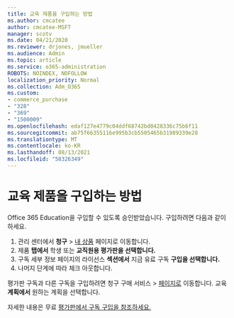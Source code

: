 ```yaml
---
title: 교육 제품을 구입하는 방법
ms.author: cmcatee
author: cmcatee-MSFT
manager: scotv
ms.date: 04/21/2020
ms.reviewer: drjones, jmueller
ms.audience: Admin
ms.topic: article
ms.service: o365-administration
ROBOTS: NOINDEX, NOFOLLOW
localization_priority: Normal
ms.collection: Adm_O365
ms.custom:
- commerce_purchase
- "328"
- "369"
- "1500009"
ms.openlocfilehash: edaf127e4779c04ddf68742bd0428336c75b6f11
ms.sourcegitcommit: ab75f66355116e995b3cb5505465b31989339e28
ms.translationtype: MT
ms.contentlocale: ko-KR
ms.lasthandoff: 08/13/2021
ms.locfileid: "58326349"
---
```

# <a name="how-to-purchase-an-education-offer"></a>교육 제품을 구입하는 방법

Office 365 Education을 구입할 수 있도록 승인받았습니다. 구입하려면 다음과 같이 하세요.
  
1. 관리 센터에서 **청구** \> [내 상품](https://go.microsoft.com/fwlink/p/?linkid=842054) 페이지로 이동합니다.
2. 제품 **탭에서** 학생 또는 **교직원용 평가판을 선택합니다.**
3. 구독 세부 정보 페이지의 라이선스 **섹션에서** 지금 유료 구독 **구입을 선택합니다.**
4. 나머지 단계에 따라 체크 아웃합니다.

평가판 구독과 다른 구독을 구입하려면 청구  구매 서비스 \> [페이지로](https://go.microsoft.com/fwlink/p/?linkid=868433) 이동합니다. 교육 **계획에서** 원하는 계획을 선택합니다.

자세한 내용은 무료 [평가판에서 구독 구입을 참조하세요.](https://docs.microsoft.com/microsoft-365/commerce/try-or-buy-microsoft-365#buy-a-subscription-from-your-free-trial)